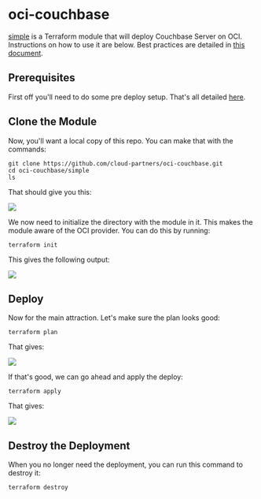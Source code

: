 # oci-couchbase
[simple](simple) is a Terraform module that will deploy Couchbase Server on OCI. Instructions on how to use it are below. Best practices are detailed in [this document](bestpractices.md).

## Prerequisites
First off you'll need to do some pre deploy setup.  That's all detailed [here](https://github.com/cloud-partners/oci-prerequisites).

## Clone the Module
Now, you'll want a local copy of this repo.  You can make that with the commands:

    git clone https://github.com/cloud-partners/oci-couchbase.git
    cd oci-couchbase/simple
    ls

That should give you this:

![](./images/1%20-%20git%20clone.png)

We now need to initialize the directory with the module in it.  This makes the module aware of the OCI provider.  You can do this by running:

    terraform init

This gives the following output:

![](./images/2%20-%20terraform%20init.png)

## Deploy
Now for the main attraction.  Let's make sure the plan looks good:

    terraform plan

That gives:

![](./images/2%20-%20terraform%20plan.png)

If that's good, we can go ahead and apply the deploy:

    terraform apply

That gives:

![](./images/2%20-%20terraform%20apply.png)

## Destroy the Deployment
When you no longer need the deployment, you can run this command to destroy it:

    terraform destroy
